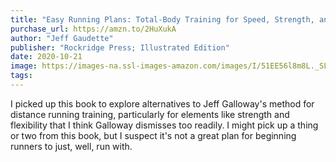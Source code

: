 ```yaml
---
title: "Easy Running Plans: Total-Body Training for Speed, Strength, and Endurance"
purchase_url: https://amzn.to/2HuXukA
author: "Jeff Gaudette"
publisher: "Rockridge Press; Illustrated Edition"
date: 2020-10-21
image: https://images-na.ssl-images-amazon.com/images/I/51EE56l8m8L._SL75_.jpg
tags:
---
```


I picked up this book to explore alternatives to Jeff Galloway's method
for distance running training, particularly for elements like strength
and flexibility that I think Galloway dismisses too readily. I might
pick up a thing or two from this book, but I suspect it's not a great
plan for beginning runners to just, well, run with.
